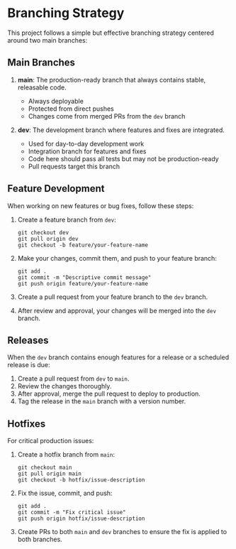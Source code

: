 # Branching Strategy

This project follows a simple but effective branching strategy centered around two main branches:

## Main Branches

1. **main**: The production-ready branch that always contains stable, releasable code.
   - Always deployable
   - Protected from direct pushes
   - Changes come from merged PRs from the `dev` branch

2. **dev**: The development branch where features and fixes are integrated.
   - Used for day-to-day development work
   - Integration branch for features and fixes
   - Code here should pass all tests but may not be production-ready
   - Pull requests target this branch

## Feature Development

When working on new features or bug fixes, follow these steps:

1. Create a feature branch from `dev`:
   ```
   git checkout dev
   git pull origin dev
   git checkout -b feature/your-feature-name
   ```

2. Make your changes, commit them, and push to your feature branch:
   ```
   git add .
   git commit -m "Descriptive commit message"
   git push origin feature/your-feature-name
   ```

3. Create a pull request from your feature branch to the `dev` branch.

4. After review and approval, your changes will be merged into the `dev` branch.

## Releases

When the `dev` branch contains enough features for a release or a scheduled release is due:

1. Create a pull request from `dev` to `main`.
2. Review the changes thoroughly.
3. After approval, merge the pull request to deploy to production.
4. Tag the release in the `main` branch with a version number.

## Hotfixes

For critical production issues:

1. Create a hotfix branch from `main`:
   ```
   git checkout main
   git pull origin main
   git checkout -b hotfix/issue-description
   ```

2. Fix the issue, commit, and push:
   ```
   git add .
   git commit -m "Fix critical issue"
   git push origin hotfix/issue-description
   ```

3. Create PRs to both `main` and `dev` branches to ensure the fix is applied to both branches.
